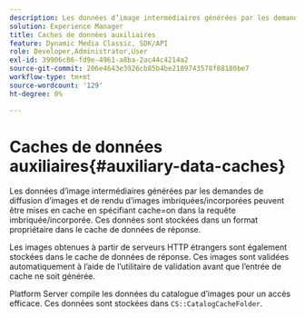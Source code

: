 ```yaml
---
description: Les données d’image intermédiaires générées par les demandes de diffusion d’images et de rendu d’images imbriquées/incorporées peuvent être mises en cache en spécifiant cache=on dans la requête imbriquée/incorporée. Ces données sont stockées dans un format propriétaire dans le cache de données de réponse.
solution: Experience Manager
title: Caches de données auxiliaires
feature: Dynamic Media Classic, SDK/API
role: Developer,Administrator,User
exl-id: 39906c86-fd9e-4961-a8ba-2ac44c4214a2
source-git-commit: 206e4643e3926cb85b4be2189743578f88180be7
workflow-type: tm+mt
source-wordcount: '129'
ht-degree: 0%

---
```


# Caches de données auxiliaires{#auxiliary-data-caches}

Les données d’image intermédiaires générées par les demandes de diffusion d’images et de rendu d’images imbriquées/incorporées peuvent être mises en cache en spécifiant cache=on dans la requête imbriquée/incorporée. Ces données sont stockées dans un format propriétaire dans le cache de données de réponse.

Les images obtenues à partir de serveurs HTTP étrangers sont également stockées dans le cache de données de réponse. Ces images sont validées automatiquement à l’aide de l’utilitaire de validation avant que l’entrée de cache ne soit générée.

Platform Server compile les données du catalogue d’images pour un accès efficace. Ces données sont stockées dans `CS::CatalogCacheFolder`.
